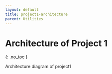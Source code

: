 ```yaml
---
layout: default
title: project1-architecture
parent: Utilities
---
```


# Architecture of Project 1
{: .no_toc }

Architecture diagram of project1